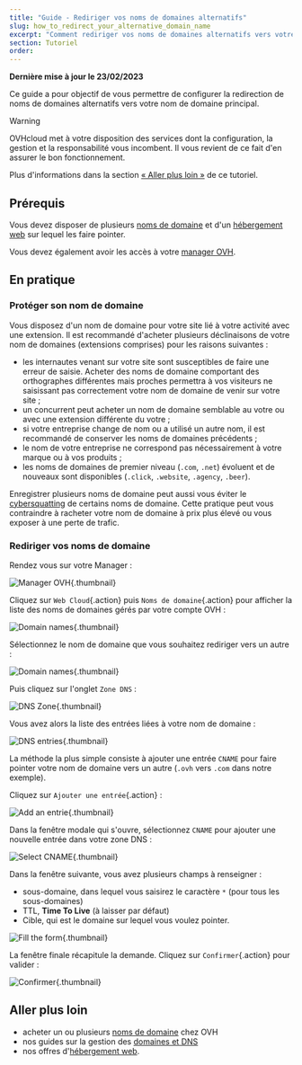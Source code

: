 ```yaml
---
title: "Guide - Rediriger vos noms de domaines alternatifs"
slug: how_to_redirect_your_alternative_domain_name
excerpt: "Comment rediriger vos noms de domaines alternatifs vers votre nom de domaine principal"
section: Tutoriel
order: 
---
```


**Dernière mise à jour le 23/02/2023**

Ce guide a pour objectif de vous permettre de configurer la redirection de noms de domaines alternatifs vers votre nom de domaine principal.

> [!warning]
>
> OVHcloud met à votre disposition des services dont la configuration, la gestion et la responsabilité vous incombent. Il vous revient de ce fait d'en assurer le bon fonctionnement.
> 
> Plus d'informations dans la section [« Aller plus loin »](#go-further) de ce tutoriel.
>

## Prérequis

Vous devez disposer de plusieurs [noms de domaine](https://www.ovhcloud.com/fr/domains/) et d'un [hébergement web](https://www.ovhcloud.com/fr/web-hosting/) sur lequel les faire pointer.

Vous devez également avoir les accès à votre [manager OVH](https://www.ovh.com/manager/).

## En pratique

### Protéger son nom de domaine 

Vous disposez d'un nom de domaine pour votre site lié à votre activité avec une extension. Il est recommandé d'acheter plusieurs déclinaisons de votre nom de domaines (extensions comprises) pour les raisons suivantes :

- les internautes venant sur votre site sont susceptibles de faire une erreur de saisie. Acheter des noms de domaine comportant des orthographes différentes mais proches permettra à vos visiteurs ne saisissant pas correctement votre nom de domaine de venir sur votre site ;
- un concurrent peut acheter un nom de domaine semblable au votre ou avec une extension différente du votre ;
- si votre entreprise change de nom ou a utilisé un autre nom, il est recommandé de conserver les noms de domaines précédents ;
- le nom de votre entreprise ne correspond pas nécessairement à votre marque ou à vos produits ;
- les noms de domaines de premier niveau (`.com`, `.net`) évoluent et de nouveaux sont disponibles (`.click`, `.website`, `.agency`, `.beer`).

Enregistrer plusieurs noms de domaine peut aussi vous éviter le [cybersquatting](https://fr.wikipedia.org/wiki/Cybersquattage) de certains noms de domaine. Cette pratique peut vous contraindre à racheter votre nom de domaine à prix plus élevé ou vous exposer à une perte de trafic.

### Rediriger vos noms de domaine

Rendez vous sur votre Manager :

![Manager OVH](images/how_to_redirect_your_alternative_domain_name_1.png){.thumbnail}

Cliquez sur `Web Cloud`{.action} puis `Noms de domaine`{.action} pour afficher la liste des noms de domaines gérés par votre compte OVH :

![Domain names](images/how_to_redirect_your_alternative_domain_name_2.png){.thumbnail}

Sélectionnez le nom de domaine que vous souhaitez rediriger vers un autre :

![Domain names](images/how_to_redirect_your_alternative_domain_name_3.png){.thumbnail}

Puis cliquez sur l'onglet `Zone DNS` :

![DNS Zone](images/how_to_redirect_your_alternative_domain_name_4.png){.thumbnail}

Vous avez alors la liste des entrées liées à votre nom de domaine :

![DNS entries](images/how_to_redirect_your_alternative_domain_name_5.png){.thumbnail}

La méthode la plus simple consiste à ajouter une entrée `CNAME` pour faire pointer votre nom de domaine vers un autre (`.ovh` vers `.com` dans notre exemple).

Cliquez sur `Ajouter une entrée`{.action} :

![Add an entrie](images/how_to_redirect_your_alternative_domain_name_6.png){.thumbnail}

Dans la fenêtre modale qui s'ouvre, sélectionnez `CNAME` pour ajouter une nouvelle entrée dans votre zone DNS :

![Select CNAME](images/how_to_redirect_your_alternative_domain_name_7.png){.thumbnail}

Dans la fenêtre suivante, vous avez plusieurs champs à renseigner :

- sous-domaine, dans lequel vous saisirez le caractère `*` (pour tous les sous-domaines)
- TTL, **Time To Live** (à laisser par défaut)
- Cible, qui est le domaine sur lequel vous voulez pointer.

![Fill the form](images/how_to_redirect_your_alternative_domain_name_8.png){.thumbnail}

La fenêtre finale récapitule la demande. Cliquez sur `Confirmer`{.action} pour valider :

![Confirmer](images/how_to_redirect_your_alternative_domain_name_9.png){.thumbnail}

## Aller plus loin<a name="go-further"></a>

- acheter un ou plusieurs [noms de domaine](https://www.ovhcloud.com/en-gb/domains/) chez OVH
- nos guides sur la gestion des [domaines et DNS](https://docs.ovh.com/gb/en/domains/)
- nos offres d'[hébergement web](https://www.ovhcloud.com/en-gb/web-hosting/).